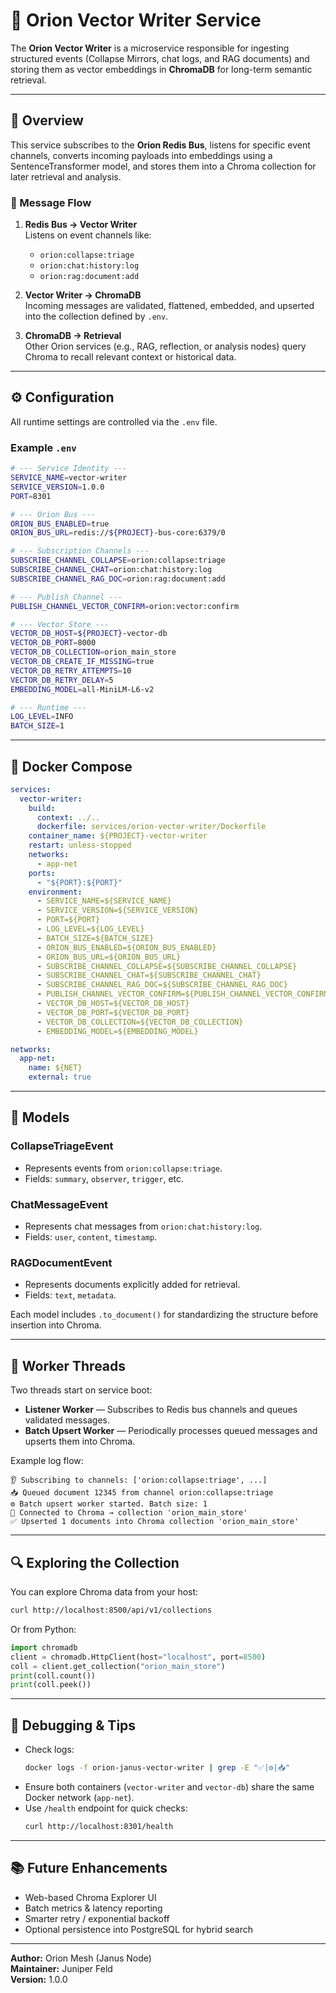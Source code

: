 # 🧠 Orion Vector Writer Service

The **Orion Vector Writer** is a microservice responsible for ingesting structured events (Collapse Mirrors, chat logs, and RAG documents) and storing them as vector embeddings in **ChromaDB** for long-term semantic retrieval.

---

## 🚀 Overview

This service subscribes to the **Orion Redis Bus**, listens for specific event channels, converts incoming payloads into embeddings using a SentenceTransformer model, and stores them into a Chroma collection for later retrieval and analysis.

### 🔄 Message Flow
1. **Redis Bus → Vector Writer**  
   Listens on event channels like:
   - `orion:collapse:triage`
   - `orion:chat:history:log`
   - `orion:rag:document:add`

2. **Vector Writer → ChromaDB**  
   Incoming messages are validated, flattened, embedded, and upserted into the collection defined by `.env`.

3. **ChromaDB → Retrieval**  
   Other Orion services (e.g., RAG, reflection, or analysis nodes) query Chroma to recall relevant context or historical data.

---

## ⚙️ Configuration

All runtime settings are controlled via the `.env` file.

### Example `.env`
```bash
# --- Service Identity ---
SERVICE_NAME=vector-writer
SERVICE_VERSION=1.0.0
PORT=8301

# --- Orion Bus ---
ORION_BUS_ENABLED=true
ORION_BUS_URL=redis://${PROJECT}-bus-core:6379/0

# --- Subscription Channels ---
SUBSCRIBE_CHANNEL_COLLAPSE=orion:collapse:triage
SUBSCRIBE_CHANNEL_CHAT=orion:chat:history:log
SUBSCRIBE_CHANNEL_RAG_DOC=orion:rag:document:add

# --- Publish Channel ---
PUBLISH_CHANNEL_VECTOR_CONFIRM=orion:vector:confirm

# --- Vector Store ---
VECTOR_DB_HOST=${PROJECT}-vector-db
VECTOR_DB_PORT=8000
VECTOR_DB_COLLECTION=orion_main_store
VECTOR_DB_CREATE_IF_MISSING=true
VECTOR_DB_RETRY_ATTEMPTS=10
VECTOR_DB_RETRY_DELAY=5
EMBEDDING_MODEL=all-MiniLM-L6-v2

# --- Runtime ---
LOG_LEVEL=INFO
BATCH_SIZE=1
```

---

## 🧩 Docker Compose

```yaml
services:
  vector-writer:
    build:
      context: ../..
      dockerfile: services/orion-vector-writer/Dockerfile
    container_name: ${PROJECT}-vector-writer
    restart: unless-stopped
    networks:
      - app-net
    ports:
      - "${PORT}:${PORT}"
    environment:
      - SERVICE_NAME=${SERVICE_NAME}
      - SERVICE_VERSION=${SERVICE_VERSION}
      - PORT=${PORT}
      - LOG_LEVEL=${LOG_LEVEL}
      - BATCH_SIZE=${BATCH_SIZE}
      - ORION_BUS_ENABLED=${ORION_BUS_ENABLED}
      - ORION_BUS_URL=${ORION_BUS_URL}
      - SUBSCRIBE_CHANNEL_COLLAPSE=${SUBSCRIBE_CHANNEL_COLLAPSE}
      - SUBSCRIBE_CHANNEL_CHAT=${SUBSCRIBE_CHANNEL_CHAT}
      - SUBSCRIBE_CHANNEL_RAG_DOC=${SUBSCRIBE_CHANNEL_RAG_DOC}
      - PUBLISH_CHANNEL_VECTOR_CONFIRM=${PUBLISH_CHANNEL_VECTOR_CONFIRM}
      - VECTOR_DB_HOST=${VECTOR_DB_HOST}
      - VECTOR_DB_PORT=${VECTOR_DB_PORT}
      - VECTOR_DB_COLLECTION=${VECTOR_DB_COLLECTION}
      - EMBEDDING_MODEL=${EMBEDDING_MODEL}

networks:
  app-net:
    name: ${NET}
    external: true
```

---

## 🧬 Models

### CollapseTriageEvent
- Represents events from `orion:collapse:triage`.
- Fields: `summary`, `observer`, `trigger`, etc.

### ChatMessageEvent
- Represents chat messages from `orion:chat:history:log`.
- Fields: `user`, `content`, `timestamp`.

### RAGDocumentEvent
- Represents documents explicitly added for retrieval.
- Fields: `text`, `metadata`.

Each model includes `.to_document()` for standardizing the structure before insertion into Chroma.

---

## 🔁 Worker Threads

Two threads start on service boot:
- **Listener Worker** — Subscribes to Redis bus channels and queues validated messages.
- **Batch Upsert Worker** — Periodically processes queued messages and upserts them into Chroma.

Example log flow:
```
👂 Subscribing to channels: ['orion:collapse:triage', ...]
📥 Queued document 12345 from channel orion:collapse:triage
⚙️ Batch upsert worker started. Batch size: 1
🧠 Connected to Chroma → collection 'orion_main_store'
✅ Upserted 1 documents into Chroma collection 'orion_main_store'
```

---

## 🔍 Exploring the Collection

You can explore Chroma data from your host:
```bash
curl http://localhost:8500/api/v1/collections
```
Or from Python:
```python
import chromadb
client = chromadb.HttpClient(host="localhost", port=8500)
coll = client.get_collection("orion_main_store")
print(coll.count())
print(coll.peek())
```

---

## 🧭 Debugging & Tips

- Check logs:
  ```bash
  docker logs -f orion-janus-vector-writer | grep -E "✅|⚙️|📥"
  ```
- Ensure both containers (`vector-writer` and `vector-db`) share the same Docker network (`app-net`).
- Use `/health` endpoint for quick checks:
  ```bash
  curl http://localhost:8301/health
  ```

---

## 📚 Future Enhancements
- Web-based Chroma Explorer UI
- Batch metrics & latency reporting
- Smarter retry / exponential backoff
- Optional persistence into PostgreSQL for hybrid search

---

**Author:** Orion Mesh (Janus Node)  
**Maintainer:** Juniper Feld  
**Version:** 1.0.0
